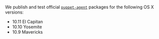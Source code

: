 We publish and test official [`puppet-agent`](/puppet/latest/reference/about_agent.html) packages for the following OS X versions:

* 10.11 El Capitan
* 10.10 Yosemite
* 10.9 Mavericks
